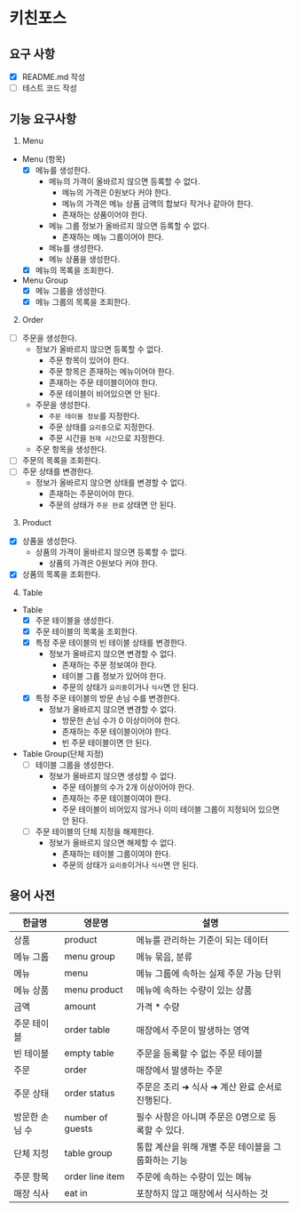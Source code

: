 # 키친포스

## 요구 사항

- [x] README.md 작성
- [ ] 테스트 코드 작성

## 기능 요구사항

1. Menu

* Menu (항목)
  - [x] 메뉴를 생성한다.
    - 메뉴의 가격이 올바르지 않으면 등록할 수 없다.
      - 메뉴의 가격은 0원보다 커야 한다.
      - 메뉴의 가격은 메뉴 상품 금액의 합보다 작거나 같아야 한다.
      - 존재하는 상품이어야 한다.
    - 메뉴 그룹 정보가 올바르지 않으면 등록할 수 없다.
      - 존재하는 메뉴 그룹이어야 한다.
    - 메뉴를 생성한다.
    - 메뉴 상품을 생성한다.
  - [x] 메뉴의 목록을 조회한다.

* Menu Group
  - [x] 메뉴 그룹을 생성한다.
  - [x] 메뉴 그룹의 목록을 조회한다.

2. Order

- [ ] 주문을 생성한다.
  - 정보가 올바르지 않으면 등록할 수 없다.
    - 주문 항목이 있어야 한다.
    - 주문 항목은 존재하는 메뉴이어야 한다.
    - 존재하는 주문 테이블이어야 한다.
    - 주문 테이블이 비어있으면 안 된다.
  - 주문을 생성한다.
    - `주문 테이블 정보`를 지정한다.
    - 주문 상태를 `요리중`으로 지정한다.
    - 주문 시간을 `현재 시간`으로 지정한다.
  - 주문 항목을 생성한다.
- [ ] 주문의 목록을 조회한다.
- [ ] 주문 상태를 변경한다.
  - 정보가 올바르지 않으면 상태를 변경할 수 없다.
    - 존재하는 주문이어야 한다.
    - 주문의 상태가 `주문 완료` 상태면 안 된다.

3. Product

- [x] 상품을 생성한다.
  - 상품의 가격이 올바르지 않으면 등록할 수 없다.
    - 상품의 가격은 0원보다 커야 한다.
- [x] 상품의 목록을 조회한다.

4. Table

* Table
  - [x] 주문 테이블을 생성한다.
  - [x] 주문 테이블의 목록을 조회한다.
  - [x] 특정 주문 테이블의 빈 테이블 상태를 변경한다.
    - 정보가 올바르지 않으면 변경할 수 없다.
      - 존재하는 주문 정보여야 한다.
      - 테이블 그룹 정보가 있어야 한다.
      - 주문의 상태가 `요리중`이거나 `식사`면 안 된다.
  - [x] 특정 주문 테이블의 방문 손님 수를 변경한다.
    - 정보가 올바르지 않으면 변경할 수 없다.
      - 방문한 손님 수가 0 이상이어야 한다.
      - 존재하는 주문 테이블이어야 한다.
      - 빈 주문 테이블이면 안 된다.

* Table Group(단체 지정)
  - [ ] 테이블 그룹을 생성한다.
    - 정보가 올바르지 않으면 생성할 수 없다.
      - 주문 테이블의 수가 2개 이상이어야 한다.
      - 존재하는 주문 테이블이여야 한다.
      - 주문 테이블이 비어있지 않거나 이미 테이블 그룹이 지정되어 있으면 안 된다.
  - [ ] 주문 테이블의 단체 지정을 해제한다.
    - 정보가 올바르지 않으면 해제할 수 없다.
      - 존재하는 테이블 그룹이여야 한다.
      - 주문의 상태가 `요리중`이거나 `식사`면 안 된다.

## 용어 사전

| 한글명 | 영문명 | 설명 |
| --- | --- | --- |
| 상품 | product | 메뉴를 관리하는 기준이 되는 데이터 |
| 메뉴 그룹 | menu group | 메뉴 묶음, 분류 |
| 메뉴 | menu | 메뉴 그룹에 속하는 실제 주문 가능 단위 |
| 메뉴 상품 | menu product | 메뉴에 속하는 수량이 있는 상품 |
| 금액 | amount | 가격 * 수량 |
| 주문 테이블 | order table | 매장에서 주문이 발생하는 영역 |
| 빈 테이블 | empty table | 주문을 등록할 수 없는 주문 테이블 |
| 주문 | order | 매장에서 발생하는 주문 |
| 주문 상태 | order status | 주문은 조리 ➜ 식사 ➜ 계산 완료 순서로 진행된다. |
| 방문한 손님 수 | number of guests | 필수 사항은 아니며 주문은 0명으로 등록할 수 있다. |
| 단체 지정 | table group | 통합 계산을 위해 개별 주문 테이블을 그룹화하는 기능 |
| 주문 항목 | order line item | 주문에 속하는 수량이 있는 메뉴 |
| 매장 식사 | eat in | 포장하지 않고 매장에서 식사하는 것 |
